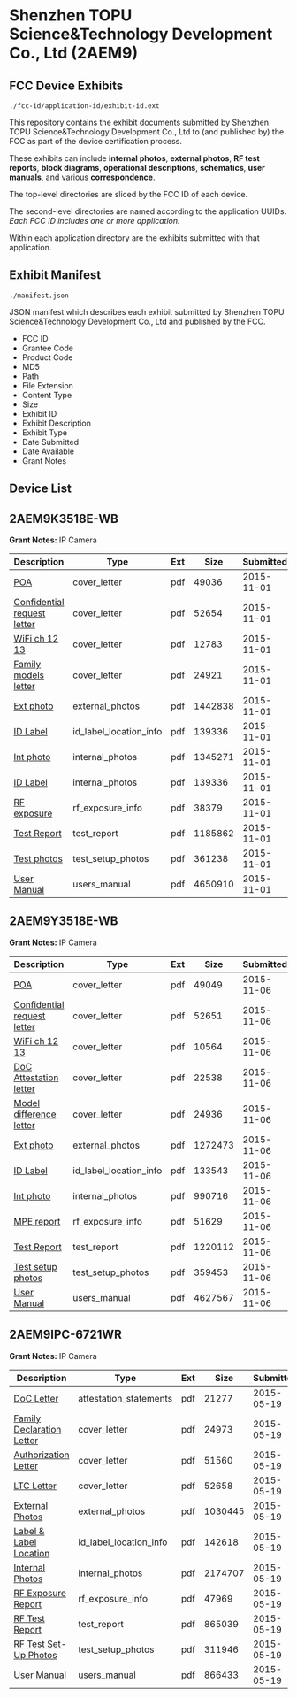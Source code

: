# Shenzhen TOPU Science&Technology Development Co., Ltd (2AEM9)
## FCC Device Exhibits

```
./fcc-id/application-id/exhibit-id.ext
```

This repository contains the exhibit documents submitted by Shenzhen TOPU Science&Technology Development Co., Ltd to (and published by) the FCC as part of the device certification process.

These exhibits can include **internal photos**, **external photos**, **RF test reports**, **block diagrams**, **operational descriptions**, **schematics**, **user manuals**, and various **correspondence**.

The top-level directories are sliced by the FCC ID of each device.

The second-level directories are named according to the application UUIDs. *Each FCC ID includes one or more application.*

Within each application directory are the exhibits submitted with that application. 

## Exhibit Manifest

```
./manifest.json
```

JSON manifest which describes each exhibit submitted by Shenzhen TOPU Science&Technology Development Co., Ltd and published by the FCC.

- FCC ID
- Grantee Code
- Product Code
- MD5
- Path
- File Extension
- Content Type
- Size
- Exhibit ID
- Exhibit Description
- Exhibit Type
- Date Submitted
- Date Available
- Grant Notes

## Device List
## 2AEM9K3518E-WB
**Grant Notes:** IP Camera

| Description | Type | Ext | Size | Submitted | Available |
| ----------- | ---- | --- | ---- | --------- | --------- |
| [POA](2AEM9K3518E-WB/892ec6ff5b7f0ef63eaf09117077c78b/2799574.pdf) | cover_letter | pdf | 49036 | 2015-11-01 | 2015-11-02 |
| [Confidential request letter](2AEM9K3518E-WB/892ec6ff5b7f0ef63eaf09117077c78b/2799575.pdf) | cover_letter | pdf | 52654 | 2015-11-01 | 2015-11-02 |
| [WiFi ch 12 13](2AEM9K3518E-WB/892ec6ff5b7f0ef63eaf09117077c78b/2799576.pdf) | cover_letter | pdf | 12783 | 2015-11-01 | 2015-11-02 |
| [Family models letter](2AEM9K3518E-WB/892ec6ff5b7f0ef63eaf09117077c78b/2799577.pdf) | cover_letter | pdf | 24921 | 2015-11-01 | 2015-11-02 |
| [Ext photo](2AEM9K3518E-WB/892ec6ff5b7f0ef63eaf09117077c78b/2799581.pdf) | external_photos | pdf | 1442838 | 2015-11-01 | 2015-11-02 |
| [ID Label](2AEM9K3518E-WB/892ec6ff5b7f0ef63eaf09117077c78b/2799583.pdf) | id_label_location_info | pdf | 139336 | 2015-11-01 | 2015-11-02 |
| [Int photo](2AEM9K3518E-WB/892ec6ff5b7f0ef63eaf09117077c78b/2799582.pdf) | internal_photos | pdf | 1345271 | 2015-11-01 | 2015-11-02 |
| [ID Label](2AEM9K3518E-WB/892ec6ff5b7f0ef63eaf09117077c78b/2799583.pdf) | internal_photos | pdf | 139336 | 2015-11-01 | 2015-11-02 |
| [RF exposure](2AEM9K3518E-WB/892ec6ff5b7f0ef63eaf09117077c78b/2799578.pdf) | rf_exposure_info | pdf | 38379 | 2015-11-01 | 2015-11-02 |
| [Test Report](2AEM9K3518E-WB/892ec6ff5b7f0ef63eaf09117077c78b/2799579.pdf) | test_report | pdf | 1185862 | 2015-11-01 | 2015-11-02 |
| [Test photos](2AEM9K3518E-WB/892ec6ff5b7f0ef63eaf09117077c78b/2799580.pdf) | test_setup_photos | pdf | 361238 | 2015-11-01 | 2015-11-02 |
| [User Manual](2AEM9K3518E-WB/892ec6ff5b7f0ef63eaf09117077c78b/2799585.pdf) | users_manual | pdf | 4650910 | 2015-11-01 | 2015-11-02 |
## 2AEM9Y3518E-WB
**Grant Notes:** IP Camera

| Description | Type | Ext | Size | Submitted | Available |
| ----------- | ---- | --- | ---- | --------- | --------- |
| [POA](2AEM9Y3518E-WB/37a1c2763b667381dedf15c79a4feb3d/2804937.pdf) | cover_letter | pdf | 49049 | 2015-11-06 | 2015-11-06 |
| [Confidential request letter](2AEM9Y3518E-WB/37a1c2763b667381dedf15c79a4feb3d/2804938.pdf) | cover_letter | pdf | 52651 | 2015-11-06 | 2015-11-06 |
| [WiFi ch 12 13](2AEM9Y3518E-WB/37a1c2763b667381dedf15c79a4feb3d/2804939.pdf) | cover_letter | pdf | 10564 | 2015-11-06 | 2015-11-06 |
| [DoC Attestation letter](2AEM9Y3518E-WB/37a1c2763b667381dedf15c79a4feb3d/2804940.pdf) | cover_letter | pdf | 22538 | 2015-11-06 | 2015-11-06 |
| [Model difference letter](2AEM9Y3518E-WB/37a1c2763b667381dedf15c79a4feb3d/2804941.pdf) | cover_letter | pdf | 24936 | 2015-11-06 | 2015-11-06 |
| [Ext photo](2AEM9Y3518E-WB/37a1c2763b667381dedf15c79a4feb3d/2804945.pdf) | external_photos | pdf | 1272473 | 2015-11-06 | 2015-11-06 |
| [ID Label](2AEM9Y3518E-WB/37a1c2763b667381dedf15c79a4feb3d/2804948.pdf) | id_label_location_info | pdf | 133543 | 2015-11-06 | 2015-11-06 |
| [Int photo](2AEM9Y3518E-WB/37a1c2763b667381dedf15c79a4feb3d/2804946.pdf) | internal_photos | pdf | 990716 | 2015-11-06 | 2015-11-06 |
| [MPE report](2AEM9Y3518E-WB/37a1c2763b667381dedf15c79a4feb3d/2804942.pdf) | rf_exposure_info | pdf | 51629 | 2015-11-06 | 2015-11-06 |
| [Test Report](2AEM9Y3518E-WB/37a1c2763b667381dedf15c79a4feb3d/2804943.pdf) | test_report | pdf | 1220112 | 2015-11-06 | 2015-11-06 |
| [Test setup photos](2AEM9Y3518E-WB/37a1c2763b667381dedf15c79a4feb3d/2804944.pdf) | test_setup_photos | pdf | 359453 | 2015-11-06 | 2015-11-06 |
| [User Manual](2AEM9Y3518E-WB/37a1c2763b667381dedf15c79a4feb3d/2804949.pdf) | users_manual | pdf | 4627567 | 2015-11-06 | 2015-11-06 |
## 2AEM9IPC-6721WR
**Grant Notes:** IP Camera

| Description | Type | Ext | Size | Submitted | Available |
| ----------- | ---- | --- | ---- | --------- | --------- |
| [DoC Letter](2AEM9IPC-6721WR/f6368f26535753af4b8a9aa69935ba10/2619144.pdf) | attestation_statements | pdf | 21277 | 2015-05-19 | 2015-05-19 |
| [Family Declaration Letter](2AEM9IPC-6721WR/f6368f26535753af4b8a9aa69935ba10/2619146.pdf) | cover_letter | pdf | 24973 | 2015-05-19 | 2015-05-19 |
| [Authorization Letter](2AEM9IPC-6721WR/f6368f26535753af4b8a9aa69935ba10/2619147.pdf) | cover_letter | pdf | 51560 | 2015-05-19 | 2015-05-19 |
| [LTC Letter](2AEM9IPC-6721WR/f6368f26535753af4b8a9aa69935ba10/2619148.pdf) | cover_letter | pdf | 52658 | 2015-05-19 | 2015-05-19 |
| [External Photos](2AEM9IPC-6721WR/f6368f26535753af4b8a9aa69935ba10/2619149.pdf) | external_photos | pdf | 1030445 | 2015-05-19 | 2015-05-19 |
| [Label & Label Location](2AEM9IPC-6721WR/f6368f26535753af4b8a9aa69935ba10/2619150.pdf) | id_label_location_info | pdf | 142618 | 2015-05-19 | 2015-05-19 |
| [Internal Photos](2AEM9IPC-6721WR/f6368f26535753af4b8a9aa69935ba10/2619151.pdf) | internal_photos | pdf | 2174707 | 2015-05-19 | 2015-05-19 |
| [RF Exposure Report](2AEM9IPC-6721WR/f6368f26535753af4b8a9aa69935ba10/2619153.pdf) | rf_exposure_info | pdf | 47969 | 2015-05-19 | 2015-05-19 |
| [RF Test Report](2AEM9IPC-6721WR/f6368f26535753af4b8a9aa69935ba10/2619156.pdf) | test_report | pdf | 865039 | 2015-05-19 | 2015-05-19 |
| [RF Test Set-Up Photos](2AEM9IPC-6721WR/f6368f26535753af4b8a9aa69935ba10/2619157.pdf) | test_setup_photos | pdf | 311946 | 2015-05-19 | 2015-05-19 |
| [User Manual](2AEM9IPC-6721WR/f6368f26535753af4b8a9aa69935ba10/2619155.pdf) | users_manual | pdf | 866433 | 2015-05-19 | 2015-05-19 |
